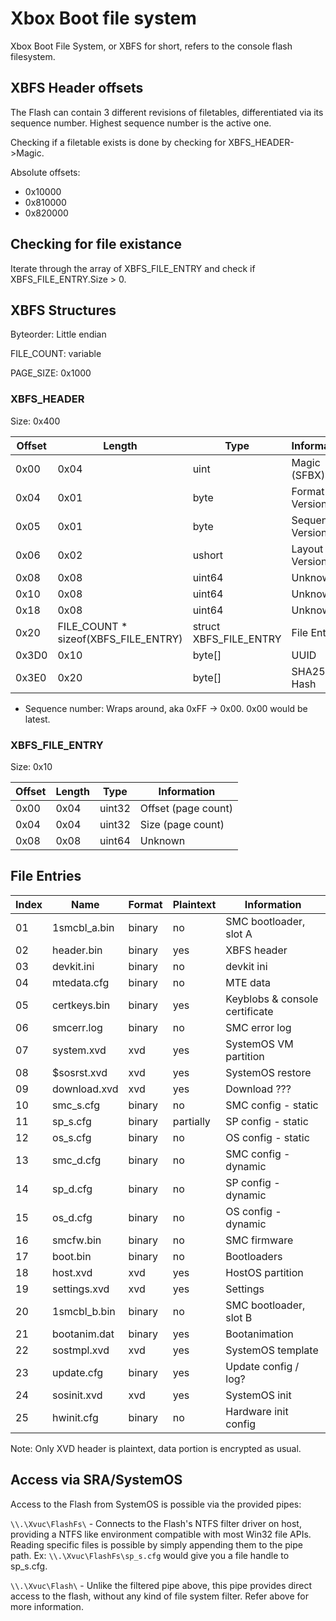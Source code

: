 <!-- TITLE: Xbox Boot File System -->
<!-- SUBTITLE: Xbox boot file system (XBFS) on eMMC -->

# Xbox Boot file system
Xbox Boot File System, or XBFS for short, refers to the console flash
filesystem.

## XBFS Header offsets

The Flash can contain 3 different revisions of filetables,
differentiated via its sequence number. Highest sequence number is the
active one.

Checking if a filetable exists is done by checking for
XBFS_HEADER-\>Magic.

Absolute offsets:

- 0x10000
- 0x810000
- 0x820000

## Checking for file existance

Iterate through the array of XBFS_FILE_ENTRY and check if
XBFS_FILE_ENTRY.Size \> 0.

## XBFS Structures

Byteorder: Little endian

FILE_COUNT: variable

PAGE_SIZE: 0x1000

### XBFS_HEADER

Size: 0x400

| Offset | Length                                   | Type                     | Information        |
| ------ | ---------------------------------------- | ------------------------ | ------------------ |
| 0x00   | 0x04                                     | uint                     | Magic (SFBX)       |
| 0x04   | 0x01                                     | byte                     | Format Version     |
| 0x05   | 0x01                                     | byte                     | Sequence Version\* |
| 0x06   | 0x02                                     | ushort                   | Layout Version     |
| 0x08   | 0x08                                     | uint64                   | Unknown            |
| 0x10   | 0x08                                     | uint64                   | Unknown            |
| 0x18   | 0x08                                     | uint64                   | Unknown            |
| 0x20   | FILE_COUNT \* sizeof(XBFS_FILE_ENTRY) | struct XBFS_FILE_ENTRY | File Entries       |
| 0x3D0  | 0x10                                     | byte\[\]                 | UUID               |
| 0x3E0  | 0x20                                     | byte\[\]                 | SHA256 Hash        |

  - Sequence number: Wraps around, aka 0xFF -\> 0x00. 0x00 would be
    latest.

### XBFS_FILE_ENTRY

Size: 0x10

| Offset | Length | Type   | Information         |
| ------ | ------ | ------ | ------------------- |
| 0x00   | 0x04   | uint32 | Offset (page count) |
| 0x04   | 0x04   | uint32 | Size (page count)   |
| 0x08   | 0x08   | uint64 | Unknown             |

## File Entries

| Index | Name          | Format  | Plaintext | Information                    |
| ----- | ------------- | ------- | ----------|------------------------------- |
| 01    | 1smcbl_a.bin  | binary  |        no | SMC bootloader, slot A         |
| 02    | header.bin    | binary  |       yes | XBFS header                    |
| 03    | devkit.ini    | binary  |        no | devkit ini                     |
| 04    | mtedata.cfg   | binary  |        no | MTE data                       |
| 05    | certkeys.bin  | binary  |       yes | Keyblobs & console certificate |
| 06    | smcerr.log    | binary  |        no | SMC error log                  |
| 07    | system.xvd    | xvd     |       yes | SystemOS VM partition          |
| 08    | $sosrst.xvd   | xvd     |       yes | SystemOS restore               |
| 09    | download.xvd  | xvd     |       yes | Download     ???               |
| 10    | smc_s.cfg     | binary  |        no | SMC config - static            |
| 11    | sp_s.cfg      | binary  | partially | SP config - static             |
| 12    | os_s.cfg      | binary  |        no | OS config - static             |
| 13    | smc_d.cfg     | binary  |        no | SMC config - dynamic           |
| 14    | sp_d.cfg      | binary  |        no | SP config - dynamic            |
| 15    | os_d.cfg      | binary  |        no | OS config - dynamic            |
| 16    | smcfw.bin     | binary  |        no | SMC firmware                   |
| 17    | boot.bin      | binary  |        no | Bootloaders                    |
| 18    | host.xvd      | xvd     |       yes | HostOS partition               |
| 19    | settings.xvd  | xvd     |       yes | Settings                       |
| 20    | 1smcbl_b.bin  | binary  |        no | SMC bootloader, slot B         |
| 21    | bootanim.dat  | binary  |       yes | Bootanimation                  |
| 22    | sostmpl.xvd   | xvd     |       yes | SystemOS template              |
| 23    | update.cfg    | binary  |       yes | Update config / log?           |
| 24    | sosinit.xvd   | xvd     |       yes | SystemOS init                  |
| 25    | hwinit.cfg    | binary  |        no | Hardware init config           |

Note: Only XVD header is plaintext, data portion is encrypted as usual.

## Access via SRA/SystemOS

Access to the Flash from SystemOS is possible via the provided pipes:

`\\.\Xvuc\FlashFs\` - Connects to the Flash's NTFS filter driver on host, providing a NTFS like environment compatible with most Win32 file APIs. Reading specific files is possible by simply appending them to the pipe path. Ex: `\\.\Xvuc\FlashFs\sp_s.cfg` would give you a file handle to sp_s.cfg. 

`\\.\Xvuc\Flash\` - Unlike the filtered pipe above, this pipe provides direct access to the flash, without any kind of file system filter. Refer above for more information. 